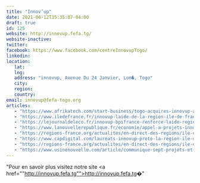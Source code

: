 ```yaml
---
title: "Innov’up"
date: 2021-06-12T15:35:07-04:00
draft: true
id: 125
website: http://innovup.fefa.tg/
website-inactive: 
twitter: 
facebook: https://www.facebook.com/centreInnovupTogo/
linkedin: 
location: 
   lat: 
   lng: 
   address: "innovup, Avenue Du 24 Janvier, Lom�, Togo"
   city: 
   region: 
   country: 
email: innovup@fefa-togo.org
articles:
   - "https://www.afrikatech.com/start-business/togo-acquires-innovup-a-business-incubator-for-women/"
   - "https://www.iledefrance.fr/innovup-laide-de-la-region-ile-de-france-en-faveur-de-linnovation-est-renforcee-et-simplifiee-pour"
   - "https://lejournaldeleco.fr/innovup-bpifrance-renforce-laide-regionale-a-linnovation-en-idf/"
   - "https://www.lanouvellerepublique.fr/economie/appel-a-projets-innov-up-experimentation-sante"
   - "https://regions-france.org/actualites/en-direct-des-regions/ile-de-france-15/"
   - "https://www.capdigital.com/laureats-innovup-proto-la-region-ile-de-france-soutient-ceux-qui-osent/"
   - "https://regions-france.org/actualites/en-direct-des-regions/ile-de-france-15/"
   - "https://www.usinenouvelle.com/article/communique-sept-projets-et-entreprises-viennent-de-rejoindre-l-incubateur-gardois-bic-innov-up.N1072359"
---
```

"Pour en savoir plus visitez notre site <a href=""http://innovup.fefa.tg"">http://innovup.fefa.tg</a>�"

